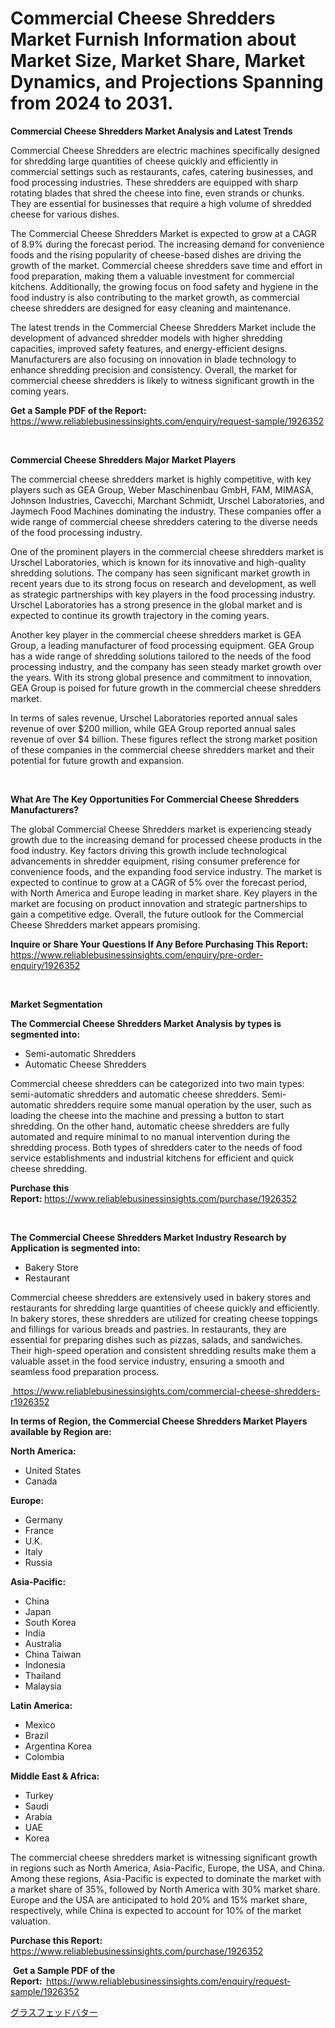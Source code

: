 <p><h1>Commercial Cheese Shredders Market Furnish Information about Market Size, Market Share, Market Dynamics, and Projections Spanning from 2024 to 2031.</h1></p><p><strong>Commercial Cheese Shredders Market Analysis and Latest Trends</strong></p>
<p><p>Commercial Cheese Shredders are electric machines specifically designed for shredding large quantities of cheese quickly and efficiently in commercial settings such as restaurants, cafes, catering businesses, and food processing industries. These shredders are equipped with sharp rotating blades that shred the cheese into fine, even strands or chunks. They are essential for businesses that require a high volume of shredded cheese for various dishes.</p><p>The Commercial Cheese Shredders Market is expected to grow at a CAGR of 8.9% during the forecast period. The increasing demand for convenience foods and the rising popularity of cheese-based dishes are driving the growth of the market. Commercial cheese shredders save time and effort in food preparation, making them a valuable investment for commercial kitchens. Additionally, the growing focus on food safety and hygiene in the food industry is also contributing to the market growth, as commercial cheese shredders are designed for easy cleaning and maintenance.</p><p>The latest trends in the Commercial Cheese Shredders Market include the development of advanced shredder models with higher shredding capacities, improved safety features, and energy-efficient designs. Manufacturers are also focusing on innovation in blade technology to enhance shredding precision and consistency. Overall, the market for commercial cheese shredders is likely to witness significant growth in the coming years.</p></p>
<p><strong>Get a Sample PDF of the Report:&nbsp;</strong> <a href="https://www.reliablebusinessinsights.com/enquiry/request-sample/1926352">https://www.reliablebusinessinsights.com/enquiry/request-sample/1926352</a></p>
<p>&nbsp;</p>
<p><strong>Commercial Cheese Shredders Major Market Players</strong></p>
<p><p>The commercial cheese shredders market is highly competitive, with key players such as GEA Group, Weber Maschinenbau GmbH, FAM, MIMASA, Johnson Industries, Cavecchi, Marchant Schmidt, Urschel Laboratories, and Jaymech Food Machines dominating the industry. These companies offer a wide range of commercial cheese shredders catering to the diverse needs of the food processing industry.</p><p>One of the prominent players in the commercial cheese shredders market is Urschel Laboratories, which is known for its innovative and high-quality shredding solutions. The company has seen significant market growth in recent years due to its strong focus on research and development, as well as strategic partnerships with key players in the food processing industry. Urschel Laboratories has a strong presence in the global market and is expected to continue its growth trajectory in the coming years.</p><p>Another key player in the commercial cheese shredders market is GEA Group, a leading manufacturer of food processing equipment. GEA Group has a wide range of shredding solutions tailored to the needs of the food processing industry, and the company has seen steady market growth over the years. With its strong global presence and commitment to innovation, GEA Group is poised for future growth in the commercial cheese shredders market.</p><p>In terms of sales revenue, Urschel Laboratories reported annual sales revenue of over $200 million, while GEA Group reported annual sales revenue of over $4 billion. These figures reflect the strong market position of these companies in the commercial cheese shredders market and their potential for future growth and expansion.</p></p>
<p>&nbsp;</p>
<p><strong>What Are The Key Opportunities For Commercial Cheese Shredders Manufacturers?</strong></p>
<p><p>The global Commercial Cheese Shredders market is experiencing steady growth due to the increasing demand for processed cheese products in the food industry. Key factors driving this growth include technological advancements in shredder equipment, rising consumer preference for convenience foods, and the expanding food service industry. The market is expected to continue to grow at a CAGR of 5% over the forecast period, with North America and Europe leading in market share. Key players in the market are focusing on product innovation and strategic partnerships to gain a competitive edge. Overall, the future outlook for the Commercial Cheese Shredders market appears promising.</p></p>
<p><strong>Inquire or Share Your Questions If Any Before Purchasing This Report:</strong> <a href="https://www.reliablebusinessinsights.com/enquiry/pre-order-enquiry/1926352">https://www.reliablebusinessinsights.com/enquiry/pre-order-enquiry/1926352</a></p>
<p>&nbsp;</p>
<p><strong>Market Segmentation</strong></p>
<p><strong>The Commercial Cheese Shredders Market Analysis by types is segmented into:</strong></p>
<p><ul><li>Semi-automatic Shredders</li><li>Automatic Cheese Shredders</li></ul></p>
<p><p>Commercial cheese shredders can be categorized into two main types: semi-automatic shredders and automatic cheese shredders. Semi-automatic shredders require some manual operation by the user, such as loading the cheese into the machine and pressing a button to start shredding. On the other hand, automatic cheese shredders are fully automated and require minimal to no manual intervention during the shredding process. Both types of shredders cater to the needs of food service establishments and industrial kitchens for efficient and quick cheese shredding.</p></p>
<p><strong>Purchase this Report:&nbsp;</strong><a href="https://www.reliablebusinessinsights.com/purchase/1926352">https://www.reliablebusinessinsights.com/purchase/1926352</a></p>
<p>&nbsp;</p>
<p><strong>The Commercial Cheese Shredders Market Industry Research by Application is segmented into:</strong></p>
<p><ul><li>Bakery Store</li><li>Restaurant</li></ul></p>
<p><p>Commercial cheese shredders are extensively used in bakery stores and restaurants for shredding large quantities of cheese quickly and efficiently. In bakery stores, these shredders are utilized for creating cheese toppings and fillings for various breads and pastries. In restaurants, they are essential for preparing dishes such as pizzas, salads, and sandwiches. Their high-speed operation and consistent shredding results make them a valuable asset in the food service industry, ensuring a smooth and seamless food preparation process.</p></p>
<p><a href="https://www.reliablebusinessinsights.com/commercial-cheese-shredders-r1926352">&nbsp;https://www.reliablebusinessinsights.com/commercial-cheese-shredders-r1926352</a></p>
<p><strong>In terms of Region, the Commercial Cheese Shredders Market Players available by Region are:</strong></p>
<p>
    <p> <strong> North America: </strong>
        <ul>
            <li>United States</li>
            <li>Canada</li>
        </ul>
        </p> 
    <p> <strong> Europe: </strong>
        <ul>
            <li>Germany</li>
            <li>France</li>
            <li>U.K.</li>
            <li>Italy</li>
            <li>Russia</li>
        </ul>
        </p> 
    <p> <strong> Asia-Pacific: </strong>
        <ul>
            <li>China</li>
            <li>Japan</li>
            <li>South Korea</li>
            <li>India</li>
            <li>Australia</li>
            <li>China Taiwan</li>
            <li>Indonesia</li>
            <li>Thailand</li>
            <li>Malaysia</li>
        </ul>
        </p> 
    <p> <strong> Latin America: </strong>
        <ul>
            <li>Mexico</li>
            <li>Brazil</li>
            <li>Argentina Korea</li>
            <li>Colombia</li>
        </ul>
        </p> 
    <p> <strong> Middle East & Africa: </strong>
        <ul>
            <li>Turkey</li>
            <li>Saudi</li>
            <li>Arabia</li>
            <li>UAE</li>
            <li>Korea</li>
        </ul>
    </p>
    </p>
<p><p>The commercial cheese shredders market is witnessing significant growth in regions such as North America, Asia-Pacific, Europe, the USA, and China. Among these regions, Asia-Pacific is expected to dominate the market with a market share of 35%, followed by North America with 30% market share. Europe and the USA are anticipated to hold 20% and 15% market share, respectively, while China is expected to account for 10% of the market valuation.</p></p>
<p><strong>Purchase this Report: </strong><a href="https://www.reliablebusinessinsights.com/purchase/1926352">https://www.reliablebusinessinsights.com/purchase/1926352</a></p>
<p>&nbsp;<strong>Get a Sample PDF of the Report:&nbsp;&nbsp;</strong><a href="https://www.reliablebusinessinsights.com/enquiry/request-sample/1926352">https://www.reliablebusinessinsights.com/enquiry/request-sample/1926352</a></p>
<p><strong></strong></p>
<p><p><a href="https://github.com/klon646/Market-Research-Report-List-1/blob/main/4992822116046.md">グラスフェッドバター</a></p></p>